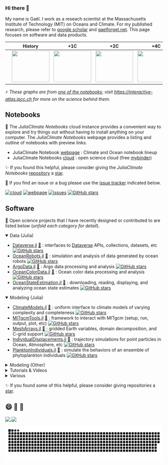 ### Hi there 👋

<!--
commenting out 🔭 🌱 👯 🤔 💬 📫 😄 ⚡
-->

My name is Gaël. I work as a reseach scientist at the Massachusetts Institute of Technology (MIT) on Oceans and Climate. For my published research, please refer to [google scholar](https://scholar.google.com/citations?user=QIWIDPMAAAAJ&hl=en) and [gaelforget.net](http://gaelforget.net). This page focuses on software and data products.

| | History | +1C | +2C | +4C | |
|:-------------------------------------:|:-------------------------------------:|:-------------------------------------:|:-------------------------------------:|:-------------------------------------:|:-------------------------------------:|
| <img src="https://github.com/JuliaClimate/meta/raw/master/docs/juliaclimatelogo.png" width="50" height="50"> | <img src="https://user-images.githubusercontent.com/20276764/143275888-ff02f149-225f-45ac-ae5e-1049e15ab215.png" width="120" height="100"> | <img src="https://user-images.githubusercontent.com/20276764/143275851-c165be3b-ca6e-44ab-bcd0-3598c04f2ab6.png" width="120" height="100"> | <img src="https://user-images.githubusercontent.com/20276764/143279553-41c0a2b7-081f-42f9-b285-c4166b81770e.png" width="120" height="100"> | <img src="https://user-images.githubusercontent.com/20276764/143278660-3dc6dbdf-e037-4de8-a976-d0a5a1b48e14.png" width="120" height="100"> | <img src="https://github.com/JuliaClimate/meta/raw/master/docs/juliaclimatelogo.png" width="50" height="50">

⚡ _These graphs are from [one of the notebooks](https://gaelforget.github.io/ClimateModels.jl/dev/examples/IPCC.html); visit <https://interactive-atlas.ipcc.ch> for more on the science behind them._

## Notebooks

🌱 The _JuliaClimate Notebooks_ cloud instance provides a convenient way to explore and try things out without having to install anything on your computer. The _JuliaClimate Notebooks_ webpage provides a listing and outline of notebooks with preview links.

- JuliaClimate Notebook [webpage](https://juliaclimate.github.io/Notebooks/) : Climate and Ocean notebook lineup
- JuliaClimate Notebooks [cloud](https://gesis.mybinder.org/v2/gh/JuliaClimate/Notebooks/HEAD?urlpath=lab) : open science cloud (free [mybinder](https://mybinder.readthedocs.io/en/latest/about/federation.html)) 

✨ If you found this helpful, please consider giving the _JuliaClimate Notebooks_ [repository](https://github.com/JuliaClimate/Notebooks) a [star](https://www.infracost.io/blog/github-stars-matter-here-is-why/).

💬 If you find an issue or a bug please use the [issue tracker](https://docs.github.com/en/issues) indicated below.

[![cloud](https://img.shields.io/badge/cloud_computer-blue.svg)](https://gesis.mybinder.org/v2/gh/JuliaClimate/Notebooks/HEAD?urlpath=lab) 
[![webpage](https://img.shields.io/badge/notebook_lineup-blue.svg)](https://juliaclimate.github.io/Notebooks/) 
[![issues](https://img.shields.io/badge/issue_tracker-blue.svg)](https://GitHub.com/JuliaClimate/Notebooks/issues/)
[![GitHub stars](https://badgen.net/github/stars/JuliaClimate/Notebooks)](https://GitHub.com/JuliaClimate/Notebooks/stargazers/) 

## Software

🔭 Open science projects that I have recently designed or contributed to are listed below (_unfold each category for detail_).

<details open>
 <summary> Data (Julia) </summary>
<p>

- [Dataverse.jl](https://github.com/gaelforget/Dataverse.jl) [📖](https://gaelforget.github.io/ClimateModels.jl/dev/) : interfaces to [Dataverse](https://dataverse.org/) APIs, collections, datasets, etc  [![GitHub stars](https://badgen.net/github/stars/gaelforget/Dataverse.jl)](https://GitHub.com/gaelforget/Dataverse.jl/stargazers/)
- [OceanRobots.jl](https://github.com/gaelforget/OceanRobots.jl) [📖](https://gaelforget.github.io/OceanRobots.jl/dev/) : simulation and analysis of data generated by ocean robots [![GitHub stars](https://badgen.net/github/stars/gaelforget/OceanRobots.jl)](https://GitHub.com/gaelforget/OceanRobots.jl/stargazers/)
- [ArgoData.jl](https://github.com/JuliaOcean/ArgoData.jl) [📖](https://gaelforget.github.io/ArgoData.jl/dev/) : Argo data processing and analysis [![GitHub stars](https://badgen.net/github/stars/JuliaOcean/ArgoData.jl)](https://GitHub.com/JuliaOcean/ArgoData.jl/stargazers/)
- [OceanColorData.jl](https://github.com/JuliaOcean/OceanColorData.jl) [📖](https://gaelforget.github.io/OceanColorData.jl/dev/) : Ocean color data processing and analysis [![GitHub stars](https://badgen.net/github/stars/JuliaOcean/OceanColorData.jl)](https://GitHub.com/JuliaOcean/OceanColorData.jl/stargazers/)
- [OceanStateEstimation.jl](https://github.com/gaelforget/OceanStateEstimation.jl) [📖](https://gaelforget.github.io/OceanStateEstimation.jl/dev/) : downloading, reading, displaying, and analyzing ocean state estimates [![GitHub stars](https://badgen.net/github/stars/gaelforget/OceanStateEstimation.jl)](https://GitHub.com/gaelforget/OceanStateEstimation.jl/stargazers/)

</p>
</details>
  
<details open>
 <summary> Modeling (Julia) </summary>
<p>

- [ClimateModels.jl](https://github.com/gaelforget/ClimateModels.jl) [📖](https://gaelforget.github.io/ClimateModels.jl/dev/) : uniform interface to climate models of varying complexity and completeness [![GitHub stars](https://badgen.net/github/stars/gaelforget/ClimateModels.jl)](https://GitHub.com/gaelforget/ClimateModels.jl/stargazers/)
- [MITgcmTools.jl](https://github.com/gaelforget/MITgcmTools.jl) [📖](https://gaelforget.github.io/MITgcmTools.jl/dev/) : framework to interact with MITgcm (setup, run, output, plot, etc) [![GitHub stars](https://badgen.net/github/stars/gaelforget/MITgcmTools.jl)](https://GitHub.com/gaelforget/MITgcmTools.jl/stargazers/)
- [MeshArrays.jl](https://github.com/juliaclimate/MeshArrays.jl) [📖](https://juliaclimate.github.io/MeshArrays.jl/dev/) : gridded Earth variables, domain decomposition, and C-grid support [![GitHub stars](https://badgen.net/github/stars/JuliaClimate/MeshArrays.jl)](https://GitHub.com/JuliaClimate/MeshArrays.jl/stargazers/)
- [IndividualDisplacements.jl](https://github.com/juliaclimate/IndividualDisplacements.jl) [📖](https://juliaclimate.github.io/IndividualDisplacements.jl/dev/) : trajectory simulations for point particles in Ocean, Atmosphere, etc [![GitHub stars](https://badgen.net/github/stars/JuliaClimate/IndividualDisplacements.jl)](https://GitHub.com/JuliaClimate/IndividualDisplacements.jl/stargazers/)
- [PlanktonIndividuals.jl](https://github.com/juliaocean/PlanktonIndividuals.jl) [📖](https://juliaocean.github.io/PlanktonIndividuals.jl/dev/) : simulate the behaviors of an ensemble of phytoplankton individuals [![GitHub stars](https://badgen.net/github/stars/JuliaOcean/PlanktonIndividuals.jl)](https://GitHub.com/JuliaOcean/PlanktonIndividuals.jl/stargazers/)

</p>
</details>
  
<details>
 <summary> Modeling (Other) </summary>
<p>

- [MITgcm](http://mitgcm.readthedocs.io/en/latest/?badge=latest) : _M.I.T. general circulation model_ master code and documentation [![GitHub stars](https://badgen.net/github/stars/MITgcm/MITgcm)](https://GitHub.com/MITgcm/MITgcm/stargazers/)
- [ECCOv4](http://eccov4.readthedocs.io/) : Ocean state estimation framework, and model configuration [![GitHub stars](https://badgen.net/github/stars/gaelforget/ECCOv4)](https://GitHub.com/gaelforget/ECCOv4/stargazers/)
- [ECCO-Docker](https://github.com/gaelforget/ECCO-Docker) : virtual machine to analyze and run ECCO solutions [![GitHub stars](https://badgen.net/github/stars/gaelforget/ECCO-Docker)](https://GitHub.com/gaelforget/ECCO-Docker/stargazers/)
- [gcmfaces](http://gcmfaces.readthedocs.io/en/latest/) : _Matlab_ / _Octave_ toolbox that handles gridded Earth variables in generic fashion [![GitHub stars](https://badgen.net/github/stars/MITgcm/gcmfaces)](https://GitHub.com/MITgcm/gcmfaces/stargazers/)

</p>
</details>
  
<details>
 <summary> Tutorials & Videos </summary>
<p>

- [JuliaOceanSciencesMeeting2020](https://github.com/JuliaOcean/JuliaOceanSciencesMeeting2020) workshop : Julia users and tools for oceanography (OSM20 workshop)  [![GitHub stars](https://badgen.net/github/stars/JuliaOcean/JuliaOceanSciencesMeeting2020)](https://GitHub.com/JuliaOcean/JuliaOceanSciencesMeeting2020/stargazers/)
- [MarineEcosystemsJuliaCon2021](https://github.com/JuliaOcean/MarineEcosystemsJuliaCon2021.jl) workshop : modeling marine ecosystems at multiple scales using Julia (JuliaCon21 workshop) [![GitHub stars](https://badgen.net/github/stars/JuliaOcean/MarineEcosystemsJuliaCon2021.jl)](https://GitHub.com/JuliaOcean/MarineEcosystemsJuliaCon2021.jl/stargazers/)
- [MarineEcosystemNotebooks](https://github.com/JuliaOcean/MarineEcosystemNotebooks) : marine ecosystem observations and models [![GitHub stars](https://badgen.net/github/stars/JuliaOcean/MarineEcosystemNotebooks)](https://GitHub.com/JuliaOcean/MarineEcosystemNotebooks/stargazers/)

</p>
</details>
  
<details>
 <summary> Various </summary>
<p>

- [TheNumberLine.jl](https://github.com/gaelforget/TheNumberLine.jl) [📖](https://gaelforget.github.io/TheNumberLine.jl/dev/) : K-12 teaching collaborative project. The number line is a common teaching tool in e.g. K-12 math classes accross the U.S. [![GitHub stars](https://badgen.net/github/stars/gaelforget/TheNumberLine.jl)](https://GitHub.com/gaelforget/TheNumberLine.jl/stargazers/)
- [AirSeaFluxes.jl](https://github.com/JuliaOcean/AirSeaFluxes.jl) : computation and analysis of air-sea fluxes [![GitHub stars](https://badgen.net/github/stars/JuliaOcean/AirSeaFluxes.jl)](https://GitHub.com/JuliaOcean/AirSeaFluxes.jl/stargazers/)
- [NCTiles.jl](https://github.com/gaelforget/NCTiles.jl) : NetCDF support for climate model output and domain decompositions  [![GitHub stars](https://badgen.net/github/stars/gaelforget/NCTiles.jl)](https://GitHub.com/gaelforget/NCTiles.jl/stargazers/)

</p>
</details>

✨ If you found some of this helpful, please consider giving repositories a [star](https://www.infracost.io/blog/github-stars-matter-here-is-why/).

## 😄 🚀 🙏

<div style="display: inline-block">
<a href="https://github.com/gaelforget">
<img align="center" height="150em" src="https://github-readme-stats.vercel.app/api?username=gaelforget&include_all_commits=true&count_private=true&show_icons=true&theme=dark"/>
<img align="center" height="150em" src="https://github-readme-stats.vercel.app/api/top-langs/?username=gaelforget&layout=compact&include_all_commits=true&count_private=true&show_icons=true&theme=dark"/>
</div>

</p>
</details>

![](https://raw.githubusercontent.com/gaelforget/gaelforget/output/github-contribution-grid-snake.svg)
